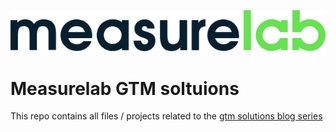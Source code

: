 ![Measurelab logo](/measurelab_black.png)
# Measurelab GTM soltuions

This repo contains all files / projects related to the [gtm solutions blog series](https://www.measurelab.co.uk/blog/tag/gtm-solutions-corner/)
